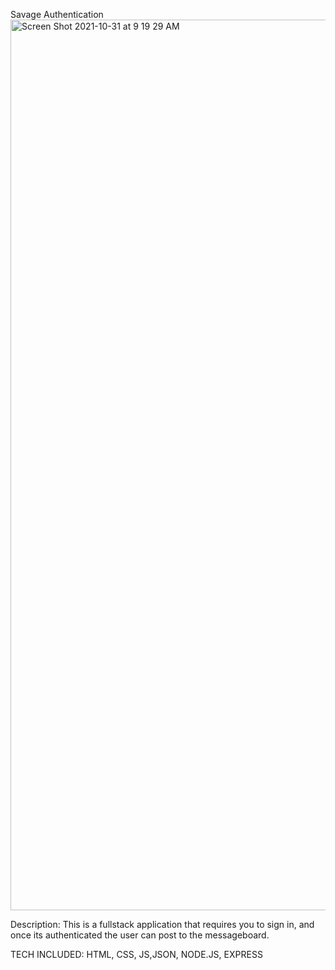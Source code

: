 Savage Authentication
<img width="1425" alt="Screen Shot 2021-10-31 at 9 19 29 AM" src="https://user-images.githubusercontent.com/88952205/139585523-f3fd4a0f-7d02-4132-ac03-b14b15b84a5d.png">

Description: This is a fullstack application that requires you to sign in, and once its authenticated the user can post to the messageboard.

TECH INCLUDED: HTML, CSS, JS,JSON, NODE.JS, EXPRESS
